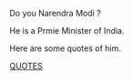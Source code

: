 Do you Narendra Modi ?

He is a Prmie Minister of India. 

Here are some quotes of him. 

[QUOTES](quotes/quotes.md)